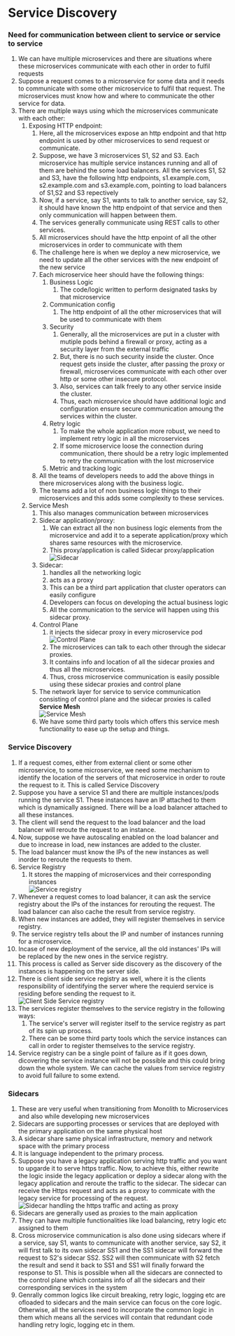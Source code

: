 # Service Discovery

### Need for communication between client to service or service to service

1. We can have multiple microservices and there are situations where these microservices communicate with each other in order to fulfil requests
2. Suppose a request comes to a microservice for some data and it needs to communicate with some other microservice to fulfil that request. The microservices must know how and where to communicate the other service for data.
3. There are multiple ways using which the microservices communicate with each other:
   1. Exposing HTTP endpoint:
      1. Here, all the microservices expose an http endpoint and that http endpoint is used by other microservices to send request or communicate.
      2. Suppose, we have 3 microservices S1, S2 and S3. Each microservice has multiple service instances running and all of them are behind the some load balancers. All the services S1, S2 and S3, have the following http endpoints, s1.example.com, s2.example.com and s3.example.com, pointing to load balancers of S1,S2 and S3 repectively
      3. Now, if a service, say S1, wants to talk to another service, say S2, it should have known the http endpoint of that service and then only communication will happen between them.
      4. The services generally communicate using REST calls to other services.
      5. All microservices should have the http enpoint of all the other microservices in order to communicate with them
      6. The challenge here is when we deploy a new microservice, we need to update all the other services with the new endpoint of the new service
      7. Each microservice heer should have the following things:
         1. Business Logic
            1. The code/logic written to perform designated tasks by that microservice
         2. Communication config
            1. The http endpoint of all the other microservices that will be used to communicate with them
         3. Security
            1. Generally, all the microservices are put in a cluster with mutiple pods behind a firewall or proxy, acting as a security layer from the external traffic
            2. But, there is no such security inside the cluster. Once request gets inside the cluster, after passing the proxy or firewall, microservices communicate with each other over http or some other insecure protocol.
            3. Also, services can talk freely to any other service inside the cluster.
            4. Thus, each microservice should have additional logic and configuration ensure secure communication amoung the services within the cluster.
         4. Retry logic
            1. To make the whole application more robust, we need to implement retry logic in all the microservices
            2. If some microservice loose the connection during communication, there should be a retry logic implemented to retry the communication with the lost microservice
         5. Metric and tracking logic
      8. All the teams of developers needs to add the above things in there microservices along with the business logic.
      9. The teams add a lot of non business logic things to their microservices and this adds some complexity to these services.
   2. Service Mesh
      1. This also manages communication between microservices
      2. Sidecar application/proxy:
         1. We can extract all the non business logic elements from the microservice and add it to a seperate application/proxy which shares same resources with the microservice.
         2. This proxy/application is called Sidecar proxy/application  
            ![Sidecar](./resources/images/sidecar.png)
      3. Sidecar:
         1. handles all the networking logic
         2. acts as a proxy
         3. This can be a third part application that cluster operators can easily configure
         4. Developers can focus on developing the actual business logic
         5. All the communication to the service will happen using this sidecar proxy.
      4. Control Plane
         1. it injects the sidecar proxy in every microservice pod  
            ![Control Plane](./resources/images/control-plane.png)
         2. The microservices can talk to each other through the sidecar proxies.
         3. It contains info and location of all the sidecar proxies and thus all the microservices.
         4. Thus, cross microservice communication is easily possible using these sidecar proxies and control plane
      5. The network layer for service to service communication consisting of control plane and the sidecar proxies is called **Service Mesh**  
         ![Service Mesh](./resources/images/service-mesh.png)
      6. We have some third party tools which offers this service mesh functionality to ease up the setup and things.

### Service Discovery

1. If a request comes, either from external client or some other microservice, to some microservice, we need some mechanism to identify the location of the servers of that microservice in order to route the request to it. This is called Service Discovery
2. Suppose you have a service S1 and there are multiple instances/pods running the service S1. These instances have an IP attached to them which is dynamically assigned. There will be a load balancer attached to all these instances.
3. The client will send the request to the load balancer and the load balancer will reroute the request to an instance.
4. Now, suppose we have autoscaling enabled on the load balancer and due to increase in load, new instances are added to the cluster.
5. The load balancer must know the IPs of the new instances as well inorder to reroute the requests to them.
6. Service Registry
   1. It stores the mapping of microservices and their corresponding instances  
      ![Service registry](./resources/images/service-registry.png)
7. Whenever a request comes to load balancer, it can ask the service registry about the IPs of the instances for rerouting the request. The load balancer can also cache the result from service registry.
8. When new instances are added, they will register themselves in service registry.
9. The service registry tells about the IP and number of instances running for a microservice.
10. Incase of new deployment of the service, all the old instances' IPs will be replaced by the new ones in the service registry.
11. This process is called as Server side discovery as the discovery of the instances is happening on the server side.
12. There is client side service registry as well, where it is the clients responsibility of identifying the server where the requierd service is residing before sending the request to it.  
    ![Client Side Service registry](./resources/images/client-side-service-registry.png)
13. The services register themselves to the service registry in the following ways:
    1. The service's server will register itself to the service registry as part of its spin up process.
    2. There can be some third party tools which the service instances can call in order to register themselves to the service registry.
14. Service registry can be a single point of failure as if it goes down, dicovering the service instance will not be possible and this could bring down the whole system. We can cache the values from service registry to avoid full failure to some extend.

### Sidecars

1. These are very useful when transitioning from Monolith to Microservices and also while developing new microservices
2. Sidecars are supporting processes or services that are deployed with the primary application on the same physical host
3. A sidecar share same physical infrastructure, memory and network space with the primary process
4. It is language independent to the primary process.
5. Suppose you have a legacy application serving http traffic and you want to upgarde it to serve https traffic. Now, to achieve this, either rewrite the logic inside the legacy application or deploy a sidecar along with the legacy application and reroute the traffic to the sidecar. The sidecar can receive the Https request and acts as a proxy to commicate with the legacy service for processing of the request.  
   ![Sidecar handling the https traffic and acting as proxy](./resources/images/sidecar-handling-https.png)
6. Sidecars are generally used as proxies to the main application
7. They can have multiple functionalities like load balancing, retry logic etc assigned to them
8. Cross microservice communication is also done using sidecars where if a service, say S1, wants to communicate with another service, say S2, it will first talk to its own sidecar SS1 and the SS1 sidecar will forward the request to S2's sidecar SS2. SS2 will then communicate with S2 fetch the result and send it back to SS1 and SS1 will finally forward the response to S1. This is possible when all the sidecars are connected to the control plane which contains info of all the sidecars and their corresponding services in the system
9. Genrally common logics like circuit breaking, retry logic, logging etc are ofloaded to sidecars and the main service can focus on the core logic. Otherwise, all the services need to incorporate the common logic in them which means all the services will contain that redundant code handling retry logic, logging etc in them.
